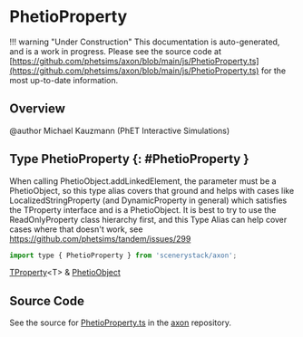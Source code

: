 # PhetioProperty

!!! warning "Under Construction"
    This documentation is auto-generated, and is a work in progress. Please see the source code at
    [https://github.com/phetsims/axon/blob/main/js/PhetioProperty.ts](https://github.com/phetsims/axon/blob/main/js/PhetioProperty.ts) for the most up-to-date information.

## Overview

@author Michael Kauzmann (PhET Interactive Simulations)

## Type PhetioProperty {: #PhetioProperty }


When calling PhetioObject.addLinkedElement, the parameter must be a PhetioObject, so this type alias covers that ground
and helps with cases like LocalizedStringProperty (and DynamicProperty in general) which satisfies the TProperty
interface and is a PhetioObject. It is best to try to use the ReadOnlyProperty class hierarchy first, and this Type
Alias can help cover cases where that doesn't work, see https://github.com/phetsims/tandem/issues/299

```js
import type { PhetioProperty } from 'scenerystack/axon';
```


[TProperty](../axon/TProperty.md)&lt;T&gt; &amp; [PhetioObject](../tandem/PhetioObject.md)



## Source Code

See the source for [PhetioProperty.ts](https://github.com/phetsims/axon/blob/main/js/PhetioProperty.ts) in the [axon](https://github.com/phetsims/axon) repository.
